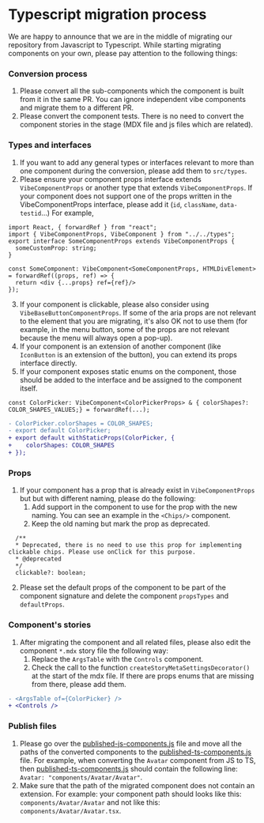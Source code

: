 # Typescript migration process
We are happy to announce that we are in the middle of migrating our repository from Javascript to Typescript.
While starting migrating components on your own, please pay attention to the following things:

### Conversion process
1. Please convert all the sub-components which the component is built from it in the same PR. You can ignore independent vibe components and migrate them to a different PR.
2. Please convert the component tests. There is no need to convert the component stories in the stage (MDX file and js files which are related).

### Types and interfaces
1. If you want to add any general types or interfaces relevant to more than one component during the conversion, please add them to `src/types`.
2. Please ensure your component props interface extends `VibeComponentProps` or another type that extends `VibeComponentProps`. If your component does not support one of the props written in the VibeComponentProps interface, please add it (`id`, `className`, `data-testid`…)
For example,

```tsx
import React, { forwardRef } from "react";
import { VibeComponentProps, VibeComponent } from "../../types";
export interface SomeComponentProps extends VibeComponentProps {
  someCustomProp: string;
}

const SomeComponent: VibeComponent<SomeComponentProps, HTMLDivElement> = forwardRef((props, ref) => {
  return <div {...props} ref={ref}/>
});
```

3. If your component is clickable, please also consider using `VibeBaseButtonComponentProps`. If some of the aria props are not relevant to the element that you are migrating, it's also OK not to use them (for example, in the menu button, some of the props are not relevant because the menu will always open a pop-up).
4. If your component is an extension of another component (like `IconButton` is an extension of the button), you can extend its props interface directly.
5. If your component exposes static enums on the component, those should be added to the interface and be assigned to the component itself.

```tsx
const ColorPicker: VibeComponent<ColorPickerProps> & { colorShapes?: COLOR_SHAPES_VALUES;} = forwardRef(...);
```
```diff
- ColorPicker.colorShapes = COLOR_SHAPES;
- export default ColorPicker;
+ export default withStaticProps(ColorPicker, {
+    colorShapes: COLOR_SHAPES
+ });
```

### Props
1. If your component has a prop that is already exist in  `VibeComponentProps` but but with different naming, please do the following:
   1. Add support in the component to use for the prop with the new naming. You can see an example in the `<Chips/>` component.
   2. Keep the old naming but mark the prop as deprecated.
```tsx
  /**
  * Deprecated, there is no need to use this prop for implementing clickable chips. Please use onClick for this purpose.
  * @deprecated
  */
  clickable?: boolean;
```
2. Please set the default props of the component to be part of the component signature and delete the component `propsTypes` and `defaultProps`. 

### Component's stories
1. After migrating the component and all related files, please also edit the component `*.mdx` story file the following way:
   1. Replace the `ArgsTable` with the `Controls` component.
   2. Check the call to the function `createStoryMetaSettingsDecorator()` at the start of the mdx file. If there are props enums that are missing from there, please add them.


```diff
- <ArgsTable of={ColorPicker} />
+ <Controls />
```

### Publish files
1. Please go over the [published-js-components.js](./webpack/published-js-components.js) file and move all the paths of the converted components to the [published-ts-components.js](./webpack/published-ts-components.js) file.
   For example, when converting the `Avatar` component from JS to TS, then [published-ts-components.js](./webpack/published-ts-components.js) should contain the following line: `Avatar: "components/Avatar/Avatar"`.
2. Make sure that the path of the migrated component does not contain an extension. For example: your component path should looks like this: `components/Avatar/Avatar` and not like this: `components/Avatar/Avatar.tsx`.
